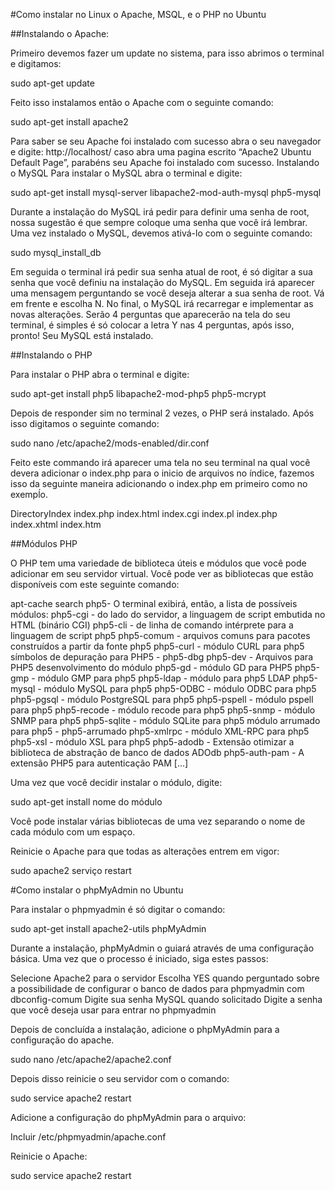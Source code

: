 #Como instalar no Linux o Apache, MSQL, e o PHP no Ubuntu

##Instalando o Apache:

Primeiro devemos fazer um update no sistema, para isso abrimos o terminal e digitamos: 

sudo apt-get update

Feito isso instalamos então o Apache com o seguinte comando:

sudo apt-get install apache2 
	
Para saber se seu Apache foi instalado com sucesso abra o seu navegador e digite: http://localhost/ caso abra uma pagina escrito “Apache2 Ubuntu Default Page”, parabéns seu Apache foi instalado com sucesso.
Instalando o MySQL
Para instalar o MySQL abra o terminal e digite:

sudo apt-get install mysql-server libapache2-mod-auth-mysql php5-mysql

Durante a instalação do MySQL irá pedir para definir uma senha de root, nossa sugestão 
é que sempre coloque uma senha que você irá lembrar. 
Uma vez instalado o MySQL, devemos  ativá-lo com o seguinte comando:

sudo mysql_install_db

Em seguida o terminal irá pedir sua senha atual de root, é só digitar a sua senha que você definiu na 
instalação do MySQL.
Em seguida irá aparecer uma mensagem perguntando se você deseja alterar a sua senha  de root. Vá 
em frente e escolha N.
No final, o MySQL irá recarregar e implementar as novas alterações. Serão 4 perguntas que
 aparecerão na tela do seu terminal, é simples é só colocar a letra Y nas 4 perguntas, após isso, 
pronto! Seu MySQL está instalado.

##Instalando o PHP

Para instalar o PHP abra o terminal e digite:

sudo apt-get install php5 libapache2-mod-php5 php5-mcrypt

Depois de responder sim no terminal 2 vezes, o PHP será instalado. Após isso digitamos o seguinte comando:

sudo nano /etc/apache2/mods-enabled/dir.conf
	
Feito este commando irá aparecer uma tela no seu terminal na qual você devera adicionar o index.php para o inicio de arquivos no índice, fazemos isso da seguinte maneira adicionando o index.php em primeiro como no exempĺo.

<IfModule mod_dir.c>
	DirectoryIndex index.php index.html index.cgi index.pl index.php index.xhtml index.htm
</IfModule>

##Módulos PHP

O PHP  tem uma variedade de biblioteca úteis e módulos que você pode adicionar em seu servidor virtual. Você pode ver as bibliotecas que estão disponíveis com este seguinte comando:  

apt-cache search php5-
O terminal exibirá, então, a lista de possíveis módulos:
php5-cgi - do lado do servidor, a linguagem de script embutida no HTML (binário CGI)
php5-cli - de linha de comando intérprete para a linguagem de script php5
php5-comum - arquivos comuns para pacotes construídos a partir da fonte php5
php5-curl - módulo CURL para php5
símbolos de depuração para PHP5 - php5-dbg
php5-dev - Arquivos para PHP5 desenvolvimento do módulo
php5-gd - módulo GD para PHP5
php5-gmp - módulo GMP para php5
php5-ldap - módulo para php5 LDAP
php5-mysql - módulo MySQL para php5
php5-ODBC - módulo ODBC para php5
php5-pgsql - módulo PostgreSQL para php5
php5-pspell - módulo pspell para php5
php5-recode - módulo recode para php5
php5-snmp - módulo SNMP para php5
php5-sqlite - módulo SQLite para php5
módulo arrumado para php5 - php5-arrumado
php5-xmlrpc - módulo XML-RPC para php5
php5-xsl - módulo XSL para php5
php5-adodb - Extensão otimizar a biblioteca de abstração de banco de dados ADOdb
php5-auth-pam - A extensão PHP5 para autenticação PAM
[...]

Uma vez que você decidir instalar o módulo, digite:

sudo apt-get install nome do módulo

Você pode instalar várias bibliotecas de uma vez separando o nome de cada módulo com um espaço.

Reinicie o Apache para que todas as alterações entrem em vigor:

sudo apache2 serviço restart

#Como instalar o phpMyAdmin no Ubuntu

Para instalar o phpmyadmin é só digitar o comando: 

sudo apt-get install apache2-utils phpMyAdmin

Durante a instalação, phpMyAdmin o guiará através de uma configuração básica. Uma vez que o processo é iniciado, siga estes passos:

Selecione Apache2 para o servidor
Escolha YES quando perguntado sobre a possibilidade de configurar o banco de dados para phpmyadmin com dbconfig-comum
Digite sua senha MySQL quando solicitado
Digite a senha que você deseja usar para entrar no phpmyadmin

Depois de concluída a instalação, adicione o phpMyAdmin para a configuração do apache.

sudo nano /etc/apache2/apache2.conf

Depois disso reinicie o seu servidor com o comando:

sudo service apache2 restart

Adicione a configuração do phpMyAdmin para o arquivo:

Incluir /etc/phpmyadmin/apache.conf

Reinicie o Apache:

sudo service apache2 restart